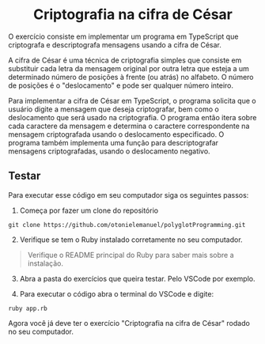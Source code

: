 <h1 align="center">Criptografia na cifra de César</h1>

O exercício consiste em implementar um programa em TypeScript que criptografa e descriptografa mensagens usando a cifra de César.

A cifra de César é uma técnica de criptografia simples que consiste em substituir cada letra da mensagem original por outra letra que esteja a um determinado número de posições à frente (ou atrás) no alfabeto. O número de posições é o "deslocamento" e pode ser qualquer número inteiro.

Para implementar a cifra de César em TypeScript, o programa solicita que o usuário digite a mensagem que deseja criptografar, bem como o deslocamento que será usado na criptografia. O programa então itera sobre cada caractere da mensagem e determina o caractere correspondente na mensagem criptografada usando o deslocamento especificado. O programa também implementa uma função para descriptografar mensagens criptografadas, usando o deslocamento negativo.

## Testar

Para executar esse código em seu computador siga os seguintes passos:

1. Começa por fazer um clone do repositório

```
git clone https://github.com/otonielemanuel/polyglotProgramming.git
```

2. Verifique se tem o Ruby instalado corretamente no seu computador.

> Verifique o README principal do Ruby para saber mais sobre a instalação.

3. Abra a pasta do exercícios que queira testar. Pelo VSCode por exemplo.

4. Para executar o código abra o terminal do VSCode e digite:

```
ruby app.rb
```

Agora você já deve ter o exercício "Criptografia na cifra de César" rodado no seu computador.